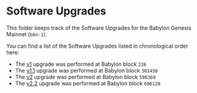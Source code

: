 # Software Upgrades

This folder keeps track of the Software Upgrades for the Babylon Genesis
Mainnet (`bbn-1`).

You can find a list of the Software Upgrades listed in chronological order here:
- The [v1](./v1/README.md) upgrade was performed at Babylon block `226`
- The [v1.1](./v1.1/README.md) upgrade was performed at Babylon block `301450`
- The [v2](./v2/README.md) upgrade was performed at Babylon block `596369`
- The [v2.2](./v2.2/README.md) upgrade was performed at Babylon block `696120`
